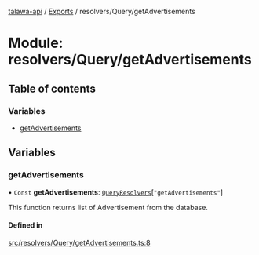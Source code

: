 [talawa-api](../README.md) / [Exports](../modules.md) / resolvers/Query/getAdvertisements

# Module: resolvers/Query/getAdvertisements

## Table of contents

### Variables

- [getAdvertisements](resolvers_Query_getAdvertisements.md#getadvertisements)

## Variables

### getAdvertisements

• `Const` **getAdvertisements**: [`QueryResolvers`](types_generatedGraphQLTypes.md#queryresolvers)[``"getAdvertisements"``]

This function returns list of Advertisement from the database.

#### Defined in

[src/resolvers/Query/getAdvertisements.ts:8](https://github.com/PalisadoesFoundation/talawa-api/blob/00da99c/src/resolvers/Query/getAdvertisements.ts#L8)
